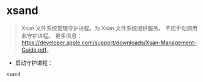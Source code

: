 # xsand

> Xsan 文件系统管理守护进程。为 Xsan 文件系统提供服务。
> 不应手动调用此守护进程。
> 更多信息：<https://developer.apple.com/support/downloads/Xsan-Management-Guide.pdf>。

- 启动守护进程：

`xsand`